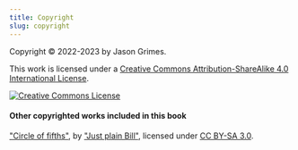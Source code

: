 ```yaml
---
title: Copyright
slug: copyright
---
```


Copyright &copy; 2022-2023 by Jason Grimes.
    
This work is licensed under a <a rel="license" href="http://creativecommons.org/licenses/by-sa/4.0/" target="_blank">Creative Commons Attribution-ShareAlike 4.0 International License</a>.

<a rel="license" href="http://creativecommons.org/licenses/by-sa/4.0/" target="_blank"><img alt="Creative Commons License" style="border-width:0" src="https://i.creativecommons.org/l/by-sa/4.0/88x31.png" /></a>

#### Other copyrighted works included in this book

["Circle of fifths"](https://commons.m.wikimedia.org/wiki/File:Circle_of_fifths_deluxe_4.svg),
by ["Just plain Bill"](https://en.m.wikipedia.org/wiki/User:Just_plain_Bill),
licensed under [CC BY-SA 3.0](https://creativecommons.org/licenses/by-sa/3.0/).
